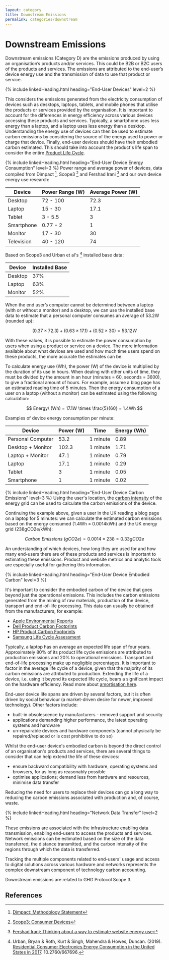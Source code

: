 ```yaml
---
layout: category
title: Downstream Emissions
permalink: categories/downstream
---
```


# Downstream Emissions

Downstream emissions (Category D) are the emissions produced by using an organisation’s products and/or services. This could be B2B or B2C users of the products and services. The emissions are attributed to the end-user’s device energy use and the transmission of data to use that product or service.

{% include linkedHeading.html heading="End-User Devices" level=2 %}

This considers the emissions generated from the electricity consumption of devices such as desktops, laptops, tablets, and mobile phones that utilise the products or services provided by the organisation. It is important to account for the differences in energy efficiency across various devices accessing these products and services. Typically, a smartphone uses less energy than a laptop, and a laptop uses less energy than a desktop. Understanding the energy use of devices can then be used to estimate carbon emissions by considering the source of the energy used to power or charge that device. Finally, end-user devices should have their embodied carbon estimated. This should take into account the product's life span to consider the entire [Product Life Cycle](/glossary#product-life-cycle).

{% include linkedHeading.html heading="End-User Device Energy Consumption" level=3 %}
Power range and average power of devices, data compiled from Dimpact [^dimpact], Scope3 [^scope3] and Fershad Irani [^fershad] and our own device energy use research:

| Device             | Power Range (W)    | Average Power (W)  |
| ------------------ | ------------------ | ------------------ |
| Desktop            | 72 - 100           | 72.3               |
| Laptop             | 15 - 30            | 17.1               |
| Tablet             | 3 - 5.5            | 3                  |
| Smartphone         | 0.77 - 2           | 1                  |
| Monitor            | 17 - 30            | 30                 |
| Television         | 40 - 120           | 74                 |

Based on Scope3 and Urban et al's [^urban] installed base data:

| Device             | Installed Base     |
| ------------------ | ------------------ |
| Desktop            | 37%                |
| Laptop             | 63%                |
| Monitor            | 52%                |

When the end user’s computer cannot be determined between a laptop (with or without a monitor) and a desktop, we can use the installed base data to estimate that a personal computer consumes an average of 53.2W (rounded up):

$$
(0.37 \times 72.3) + (0.63 \times 17.1) + (0.52 \times 30) = 53.12W
$$

With these values, it is possible to estimate the power consumption by users when using a product or service on a device. The more information available about what devices are used and how much time users spend on these products, the more accurate the estimates can be.

To calculate energy use (Wh), the power (W) of the device is multiplied by the duration of its use in hours. When dealing with other units of time, they must be divided by the amount in an hour (minutes = 60, seconds = 3600), to give a fractional amount of hours. For example, assume a blog page has an estimated reading time of 5 minutes. Then the energy consumption of a user on a laptop (without a monitor) can be estimated using the following calculation:

$$ Energy\ (Wh) = 17.1W \times \frac{5}{60} = 1.4Wh $$

Examples of device energy consumption per minute:

| Device             | Power (W)          | Time               | Energy (Wh)        |
| ------------------ | ------------------ | ------------------ | ------------------ |
| Personal Computer  | 53.2               | 1 minute           | 0.89               |
| Desktop + Monitor  | 102.3              | 1 minute           | 1.71               |
| Laptop + Monitor   | 47.1               | 1 minute           | 0.79               |
| Laptop             | 17.1               | 1 minute           | 0.29               |
| Tablet             | 3                  | 1 minute           | 0.05               |
| Smartphone         | 1                  | 1 minute           | 0.02               |


{% include linkedHeading.html heading="End-User Device Carbon Emissions" level=3 %}
Using the user's location, the [carbon intensity](/glossary#carbon-intensity) of the energy grid can be used to calculate the carbon emissions of the device.

Continuing the example above, given a user in the UK reading a blog page on a laptop for 5 minutes: we can calculate the estimated carbon emissions based on the energy consumed (1.4Wh = 0.0014kWh) and the UK energy grid (238gCO2e/kWh):

$$ Carbon\ Emissions\ (gCO2e) = 0.0014 \times 238 = 0.33gCO2e $$

An understanding of which devices, how long they are used for and how many end-users there are of these products and services is important to estimating these emissions. Product and website metrics and analytic tools are especially useful for gathering this information.


{% include linkedHeading.html heading="End-User Device Embodied Carbon" level=3 %}

It's important to consider the embodied carbon of the device that goes beyond just the operational emissions. This includes the carbon emissions generated from the mining of raw materials, production of the device, transport and end-of-life processing. This data can usually be obtained from the manufacturers, for example:

- [Apple Environmental Reports](https://www.apple.com/environment/)
- [Dell Product Carbon Footprints](https://www.dell.com/en-uk/dt/corporate/social-impact/advancing-sustainability/climate-action/product-carbon-footprints.htm)
- [HP Product Carbon Footprints](https://h20195.www2.hp.com/v2/library.aspx?doctype=95&footer=95&filter_doctype=no&showregionfacet=yes&filter_country=no&cc=us&lc=en&filter_oid=no&filter_prodtype=rw&prodtype=ij&showproductcompatibility=yes&showregion=yes&showreglangcol=yes&showdescription=yes%23doctype-95&sortorder-popular&teasers-off&isRetired-false&isRHParentNode-false&titleCheck-false#doctype-95&sortorder-popular&teasers-off&isRetired-false&isRHParentNode-false&titleCheck-false)
- [Samsung Life Cycle Assessment](https://www.samsung.com/global/sustainability/focus/products/sustainability-in-our-products/)

Typically, a laptop has on average an expected life span of four years. Approximately 80% of its product life cycle emissions are attributed to production emissions and 20% to operational emissions. Transport and end-of-life processing make up negligible percentages. It is important to factor in the average life cycle of a device, given that the majority of its carbon emissions are attributed to production. Extending the life of a device, i.e. using it beyond its expected life cycle, bears a significant impact on the hardware efficiency. Read more about [amortisation here](/glossary#amortisation).

End-user device life spans are driven by several factors, but it is often driven by social behaviour (a market-driven desire for newer, improved technology). Other factors include:
- built-in obsolescence by manufacturers - removed support and security 
- applications demanding higher performance, the latest operating systems and hardware
- un-repairable devices and hardware components (cannot physically be repaired/replaced or is cost prohibitive to do so)

Whilst the end-user device's embodied carbon is beyond the direct control of an organisation's products and services, there are several things to consider that can help extend the life of these devices:
- ensure backward compatibility with hardware, operating systems and browsers, for as long as reasonably possible
- optimise applications; demand less from hardware and resources, minimise data transfer

Reducing the need for users to replace their devices can go a long way to reducing the carbon emissions associated with production and, of course, waste.


{% include linkedHeading.html heading="Network Data Transfer" level=2 %}

These emissions are associated with the infrastructure enabling data transmission, enabling end-users to access the products and services. Network emissions can be estimated based on the size of the data transferred, the distance transmitted, and the carbon intensity of the regions through which the data is transferred.

Tracking the multiple components related to end-users' usage and access to digital solutions across various hardware and networks represents the complex downstream component of technology carbon accounting.

Downstream emissions are related to GHG Protocol Scope 3.

## References


[^dimpact]: [Dimpact; Methodology Statement](https://dimpact.org/publications)
[^scope3]: [Scope3; Consumer Devices](https://methodology.scope3.com/consumer_devices)
[^fershad]: [Fershad Irani; Thinking about a way to estimate website energy use](https://methodology.scope3.com/consumer_devices)
[^urban]: Urban, Bryan & Roth, Kurt & Singh, Mahendra & Howes, Duncan. (2019). [Residential Consumer Electronics Energy Consumption in the United States in 2017](https://www.researchgate.net/publication/335911295_Residential_Consumer_Electronics_Energy_Consumption_in_the_United_States_in_2017). 10.2760/667696. 
